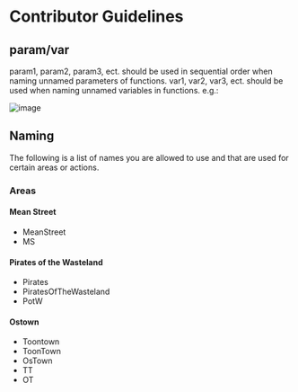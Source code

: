 # Contributor Guidelines

## param/var

param1, param2, param3, ect. should be used in sequential order when naming unnamed parameters of functions. var1, var2, var3, ect. should be used when naming unnamed variables in functions. e.g.:

![image](https://user-images.githubusercontent.com/83473579/172551703-d1c5912b-5c45-424e-a028-d8f469769f33.png)


## Naming

The following is a list of names you are allowed to use and that are used for certain areas or actions.

### Areas

#### Mean Street

- MeanStreet
- MS

#### Pirates of the Wasteland

- Pirates
- PiratesOfTheWasteland
- PotW

#### Ostown

- Toontown
- ToonTown
- OsTown
- TT
- OT
